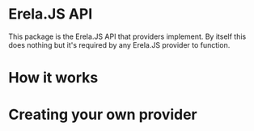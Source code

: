 # Erela.JS API

This package is the Erela.JS API that providers implement. By itself this does nothing but it's required by any Erela.JS provider to function.

# How it works

# Creating your own provider
